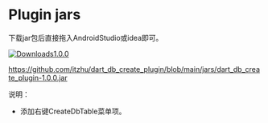 Plugin jars
====
下载jar包后直接拖入AndroidStudio或idea即可。

[![Downloads1.0.0](https://img.shields.io/badge/download-v1.0.0-brightgreen)](https://github.com/itzhu/dart_db_create_plugin/blob/main/jars/dart_db_create_plugin-1.0.0.jar)

https://github.com/itzhu/dart_db_create_plugin/blob/main/jars/dart_db_create_plugin-1.0.0.jar

说明：

- 添加右键CreateDbTable菜单项。